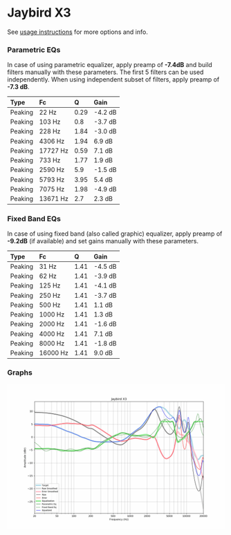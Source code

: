 # Jaybird X3
See [usage instructions](https://github.com/jaakkopasanen/AutoEq#usage) for more options and info.

### Parametric EQs
In case of using parametric equalizer, apply preamp of **-7.4dB** and build filters manually
with these parameters. The first 5 filters can be used independently.
When using independent subset of filters, apply preamp of **-7.3 dB**.

| Type    | Fc       |    Q | Gain    |
|:--------|:---------|:-----|:--------|
| Peaking | 22 Hz    | 0.29 | -4.2 dB |
| Peaking | 103 Hz   | 0.8  | -3.7 dB |
| Peaking | 228 Hz   | 1.84 | -3.0 dB |
| Peaking | 4306 Hz  | 1.94 | 6.9 dB  |
| Peaking | 17727 Hz | 0.59 | 7.1 dB  |
| Peaking | 733 Hz   | 1.77 | 1.9 dB  |
| Peaking | 2590 Hz  | 5.9  | -1.5 dB |
| Peaking | 5793 Hz  | 3.95 | 5.4 dB  |
| Peaking | 7075 Hz  | 1.98 | -4.9 dB |
| Peaking | 13671 Hz | 2.7  | 2.3 dB  |

### Fixed Band EQs
In case of using fixed band (also called graphic) equalizer, apply preamp of **-9.2dB**
(if available) and set gains manually with these parameters.

| Type    | Fc       |    Q | Gain    |
|:--------|:---------|:-----|:--------|
| Peaking | 31 Hz    | 1.41 | -4.5 dB |
| Peaking | 62 Hz    | 1.41 | -3.9 dB |
| Peaking | 125 Hz   | 1.41 | -4.1 dB |
| Peaking | 250 Hz   | 1.41 | -3.7 dB |
| Peaking | 500 Hz   | 1.41 | 1.1 dB  |
| Peaking | 1000 Hz  | 1.41 | 1.3 dB  |
| Peaking | 2000 Hz  | 1.41 | -1.6 dB |
| Peaking | 4000 Hz  | 1.41 | 7.1 dB  |
| Peaking | 8000 Hz  | 1.41 | -1.8 dB |
| Peaking | 16000 Hz | 1.41 | 9.0 dB  |

### Graphs
![](./Jaybird%20X3.png)